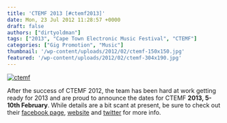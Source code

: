 ```yaml
---
title: 'CTEMF 2013 [#ctemf2013]'
date: Mon, 23 Jul 2012 11:28:57 +0000
draft: false
authors: ["dirtyoldman"]
tags: ["2013", "Cape Town Electronic Music Festival", "CTEMF"]
categories: ["Gig Promotion", "Music"]
thumbnail: '/wp-content/uploads/2012/02/ctemf-150x150.jpg'
featured: '/wp-content/uploads/2012/02/ctemf-304x190.jpg'
---
```


[![](/wp-content/uploads/2012/02/ctemf.jpg "ctemf")](/2012/02/24/cape-town-electronic-music-festival-ctemf-ticket-competition/ctemf/)

After the success of CTEMF 2012, the team has been hard at work getting ready for 2013 and are proud to announce the dates for CTEMF **2013, 5-10th February**. While details are a bit scant at present, be sure to check out their [facebook page](http://www.facebook.com/CTEMF), [website](http://www.ctemf.com) and [twitter](https://twitter.com/ctemf) for more info.